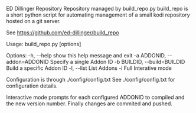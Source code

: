ED Dillinger Repository
Repository managed by build_repo.py
build_repo is a short python script for automating management of a small kodi repository hosted on a git server.

See https://github.com/ed-dillinger/build_repo

Usage: build_repo.py [options]

Options:
  -h, --help            show this help message and exit
  -a ADDONID, --addon=ADDONID
                        Specify a single Addon ID
  -b BUILDID, --build=BUILDID
                        Build a specific Addon ID
  -l, --list            List Addons
  -i                    Full Interative mode

Configuration is through ./config/config.txt 
See ./config/config.txt for configuration details.

Interactive mode prompts for each configured ADDONID to compiled and the new version number.
Finally changes are commited and pushed.
